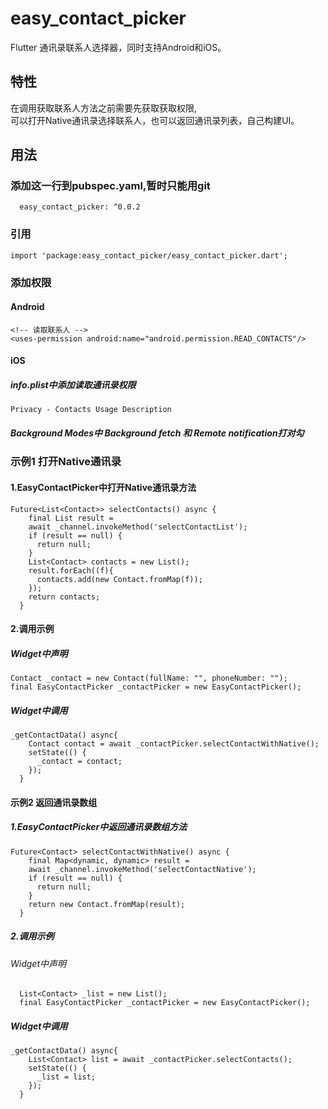 # easy_contact_picker

Flutter 通讯录联系人选择器，同时支持Android和iOS。

## 特性
在调用获取联系人方法之前需要先获取获取权限,<br>
可以打开Native通讯录选择联系人，也可以返回通讯录列表，自己构建UI。
## 用法
### 添加这一行到pubspec.yaml,暂时只能用git
```
  easy_contact_picker: ^0.0.2
```

### 引用
```
import 'package:easy_contact_picker/easy_contact_picker.dart';
```
### 添加权限
#### Android
```
<!-- 读取联系人 -->
<uses-permission android:name="android.permission.READ_CONTACTS"/>
```
#### iOS<br>
##### info.plist中添加读取通讯录权限
``` 
Privacy - Contacts Usage Description
```
##### Background Modes中 Background fetch 和 Remote notification打对勾

### 示例1 打开Native通讯录<br>
#### 1.EasyContactPicker中打开Native通讯录方法
```
Future<List<Contact>> selectContacts() async {
    final List result =
    await _channel.invokeMethod('selectContactList');
    if (result == null) {
      return null;
    }
    List<Contact> contacts = new List();
    result.forEach((f){
      contacts.add(new Contact.fromMap(f));
    });
    return contacts;
  }
```
#### 2.调用示例<br>
##### Widget中声明<br>
```
Contact _contact = new Contact(fullName: "", phoneNumber: "");
final EasyContactPicker _contactPicker = new EasyContactPicker();
```
##### Widget中调用<br>
```
_getContactData() async{
    Contact contact = await _contactPicker.selectContactWithNative();
    setState(() {
      _contact = contact;
    });
  }
```
#### 示例2 返回通讯录数组<br>
##### 1.EasyContactPicker中返回通讯录数组方法
```
Future<Contact> selectContactWithNative() async {
    final Map<dynamic, dynamic> result =
    await _channel.invokeMethod('selectContactNative');
    if (result == null) {
      return null;
    }
    return new Contact.fromMap(result);
  }
```
##### 2.调用示例<br>
###### Widget中声明<br>
```
  List<Contact> _list = new List();
  final EasyContactPicker _contactPicker = new EasyContactPicker();
```
##### Widget中调用<br>
```
_getContactData() async{
    List<Contact> list = await _contactPicker.selectContacts();
    setState(() {
      _list = list;
    });
  }
```
